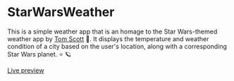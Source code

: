 # StarWarsWeather

This is a simple weather app that is an homage to the Star Wars-themed weather app by [Tom Scott](https://www.tomscott.com/weather/starwars/) :wave:. It displays the temperature and weather condition of a city based on the user's location, along with a corresponding Star Wars planet. :star: :ringed_planet:

[Live preview](https://psopsopso.github.io/StarWarsWeather/) 
